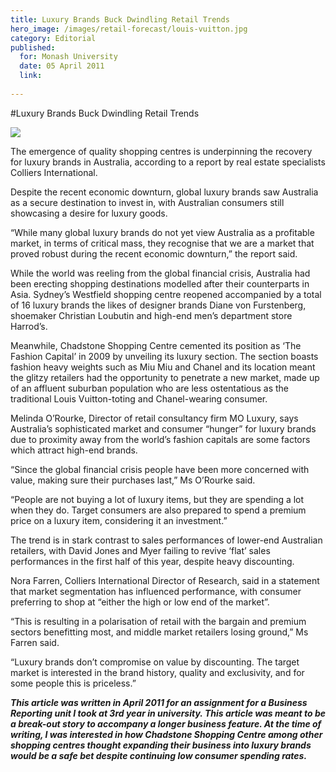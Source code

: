```yaml
---
title: Luxury Brands Buck Dwindling Retail Trends
hero_image: /images/retail-forecast/louis-vuitton.jpg
category: Editorial
published:
  for: Monash University
  date: 05 April 2011
  link:
  
---
```


#Luxury Brands Buck Dwindling Retail Trends

![](/images/retail-forecast/louis-vuitton.jpg)

The emergence of quality shopping centres is underpinning the recovery for luxury brands in Australia, according to a report by real estate specialists Colliers International.

Despite the recent economic downturn, global luxury brands saw Australia as a secure destination to invest in, with Australian consumers still showcasing a desire for luxury goods.

“While many global luxury brands do not yet view Australia as a profitable market, in terms of critical mass, they recognise that we are a market that proved robust during the recent economic downturn,” the report said.

While the world was reeling from the global financial crisis, Australia had been erecting shopping destinations modelled after their counterparts in Asia.  Sydney’s Westfield shopping centre reopened accompanied by a total of 16 luxury brands the likes of designer brands Diane von Furstenberg, shoemaker Christian Loubutin and high-end men’s department store Harrod’s.

Meanwhile, Chadstone Shopping Centre cemented its position as ‘The Fashion Capital’ in 2009 by unveiling its luxury section. The section boasts fashion heavy weights such as Miu Miu and Chanel and its location meant the glitzy retailers had the opportunity to penetrate a new market, made up of an affluent suburban population who are less ostentatious as the traditional Louis Vuitton-toting and Chanel-wearing consumer.

Melinda O’Rourke, Director of retail consultancy firm MO Luxury, says Australia’s sophisticated market and consumer “hunger” for luxury brands due to proximity away from the world’s fashion capitals are some factors which attract high-end brands.

“Since the global financial crisis people have been more concerned with value, making sure their purchases last,” Ms O’Rourke said.

“People are not buying a lot of luxury items, but they are spending a lot when they do. Target consumers are also prepared to spend a premium price on a luxury item, considering it an investment.”

The trend is in stark contrast to sales performances of lower-end Australian retailers, with David Jones and Myer failing to revive ‘flat’ sales performances in the first half of this year, despite heavy discounting.

Nora Farren, Colliers International Director of Research, said in a statement that market segmentation has influenced performance, with consumer preferring to shop at “either the high or low end of the market”.

“This is resulting in a polarisation of retail with the bargain and premium sectors benefitting most, and middle market retailers losing ground,” Ms Farren said.

“Luxury brands don’t compromise on value by discounting. The target market is interested in the brand history, quality and exclusivity, and for some people this is priceless.”

***This article was written in April 2011 for an assignment for a Business Reporting unit I took at 3rd year in university. This article was meant to be a break-out story to accompany a longer business feature. At the time of writing, I was interested in how Chadstone Shopping Centre among other shopping centres thought expanding their business into luxury brands would be a safe bet despite continuing low consumer spending rates.***
